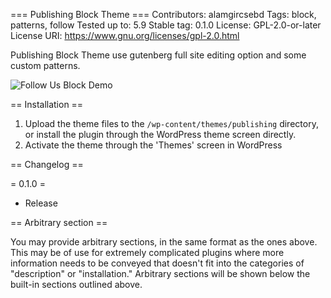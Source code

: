 === Publishing Block Theme ===
Contributors:      alamgircsebd
Tags:              block, patterns, follow
Tested up to:      5.9
Stable tag:        0.1.0
License:           GPL-2.0-or-later
License URI:       https://www.gnu.org/licenses/gpl-2.0.html

Publishing Block Theme use gutenberg full site editing option and some custom patterns.

![Follow Us Block Demo](http://asrbd.com/resources/publishing-block-theme-v0.0.1.png "Title")

== Installation ==

1. Upload the theme files to the `/wp-content/themes/publishing` directory, or install the plugin through the WordPress theme screen directly.
2. Activate the theme through the 'Themes' screen in WordPress

== Changelog ==

= 0.1.0 =
* Release

== Arbitrary section ==

You may provide arbitrary sections, in the same format as the ones above. This may be of use for extremely complicated
plugins where more information needs to be conveyed that doesn't fit into the categories of "description" or
"installation." Arbitrary sections will be shown below the built-in sections outlined above.
